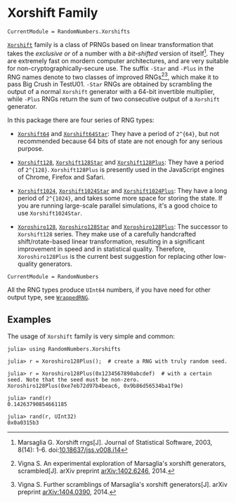 # Xorshift Family

```@meta
CurrentModule = RandomNumbers.Xorshifts
```
[`Xorshift`](http://xoroshiro.di.unimi.it/) family is a class of PRNGs based on linear transformation that
takes the *exclusive or* of a number with a *bit-shifted* version of itself[^1]. They are extremely fast on
mordern computer architectures, and are very suitable for non-cryptographically-secure use. The suffix `-Star`
and `-Plus` in the RNG names denote to two classes of improved RNGs[^2][^3], which make it to pass Big Crush
in TestU01. `-Star` RNGs are obtained by scrambling the output of a normal `Xorshift` generator with a 64-bit
invertible multiplier, while `-Plus` RNGs return the sum of two consecutive output of a `Xorshift` generator.

In this package there are four series of RNG types:

- [`Xorshift64`](@ref) and [`Xorshift64Star`](@ref):
    They have a period of ``2^{64}``, but not recommended because 64 bits of state are not enough for any
    serious purpose.

- [`Xorshift128`](@ref), [`Xorshift128Star`](@ref) and [`Xorshift128Plus`](@ref):
    They have a period of ``2^{128}``. `Xorshift128Plus` is presently used in the JavaScript engines of
    Chrome, Firefox and Safari.

- [`Xorshift1024`](@ref), [`Xorshift1024Star`](@ref) and [`Xorshift1024Plus`](@ref):
    They have a long period of ``2^{1024}``, and takes some more space for storing the state. If you are
    running large-scale parallel simulations, it's a good choice to use `Xorshift1024Star`.

- [`Xoroshiro128`](@ref), [`Xoroshiro128Star`](@ref) and [`Xoroshiro128Plus`](@ref):
    The successor to `Xorshift128` series. They make use of a carefully handcrafted shift/rotate-based linear
    transformation, resulting in a significant improvement in speed and in statistical quality. Therefore,
    `Xoroshiro128Plus` is the current best suggestion for replacing other low-quality generators.

```@meta
CurrentModule = RandomNumbers
```
All the RNG types produce `UInt64` numbers, if you have need for other output type, see [`WrappedRNG`](@ref).

## Examples
The usage of `Xorshift` family is very simple and common:

```jldoctest
julia> using RandomNumbers.Xorshifts

julia> r = Xoroshiro128Plus();  # create a RNG with truly random seed.

julia> r = Xoroshiro128Plus(0x1234567890abcdef)  # with a certain seed. Note that the seed must be non-zero.
Xoroshiro128Plus(0xe7eb72d97b4beac6, 0x9b86d56534ba1f9e)

julia> rand(r)
0.14263790854661185

julia> rand(r, UInt32)
0x0a0315b3
```

[^1]:
    Marsaglia G. Xorshift rngs[J]. Journal of Statistical Software, 2003, 8(14): 1-6.
    doi:[10.18637/jss.v008.i14](http://dx.doi.org/10.18637/jss.v008.i14)

[^2]:
    Vigna S. An experimental exploration of Marsaglia's xorshift generators, scrambled[J]. arXiv preprint
    [arXiv:1402.6246](http://arxiv.org/abs/1402.6246), 2014.

[^3]:
    Vigna S. Further scramblings of Marsaglia's xorshift generators[J]. arXiv preprint
    [arXiv:1404.0390](http://arxiv.org/abs/1404.0390), 2014.
